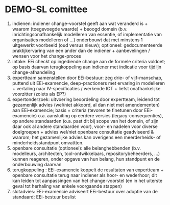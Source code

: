 # DEMO-SL comittee

1. indienen: indiener change-voorstel geeft aan wat veranderd is + waarom (toegevoegde waarde) + beoogd domein (b.v. inrichtingsonafhankelijk modelleren van essentie, of implementatie van organisaties modelleren of …) onderbouwt dat met minstens 1 uitgewerkt voorbeeld (oud versus nieuw); optioneel: gedocumenteerde praktijkervaring van een ander dan de indiener + aanbevelingen / wensen voor het change-proces
2. intake: EEi checkt op ingediende change aan de formele criteria voldoet; op basis daarvan terugkoppeling aan indiener met indicatie voor tijdlijn change-afhandeling
3. ⁠⁠expertteam samenstellen door EEi-bestuur: zeg drie- of vijf-manschap, puttend uit EEi-examencie, deep-practioners met ervaring in modelleren + vertaling naar IV-specificaties / werkende ICT + liefst onafhankelijke voorzitter (zoiets als EP?)
4. expertonderzoek: ⁠uitvoering beoordeling door expertteam, leidend tot gezamenlijk advies (wel/niet akkoord, al dan niet met amendementen) aan EEi-examencie; basis = criteria (tevoren te finetunen door EEi-examencie) o.a. aansluiting op eerdere versies (legacy-consequenties), op andere standaarden (o.a. past dit bij scope van het domein, of zijn daar ook al andere standaarden voor), voor- en nadelen voor diverse doelgroepen + advies wel/niet openbare consultatie geadviseerd & waarom; het gezamenlijke advies kan overigens een meerderheids- of minderheidsstandpunt omvattten.
5. ⁠openbare consultatie (optioneel): alle belanghebbenden (b.v. modelleurs, architecten, tool-ontwikkelaars, repositorybeheerders, …) kunnen reageren, onder opgave van hun belang, hun standpunt en de onderbouwing daarvan
6. ⁠terugkoppeling : EEi-examencie koppelt de resultaten van expertteam + openbare consultatie terug naar indiener als hoor- en wederhoor; dit kan leiden tot aanpassingen van het change-voorstel (en in het uiterste geval tot herhaling van enkele voorgaande stappen)
7. ⁠slotadvies: EEi-examencie adviseert EEi-bestuur over adoptie van de standaard; EEi-bestuur beslist
